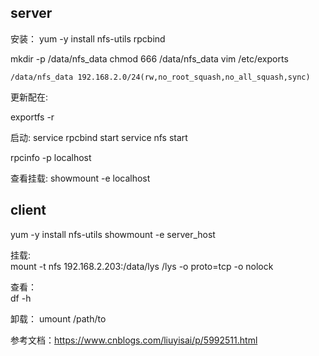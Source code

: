 ## server
安装：
yum -y install nfs-utils rpcbind

mkdir -p /data/nfs_data
chmod 666 /data/nfs_data
vim /etc/exports
```
/data/nfs_data 192.168.2.0/24(rw,no_root_squash,no_all_squash,sync)
```

更新配在:

exportfs -r

启动:
service rpcbind start
service nfs start

rpcinfo -p localhost

查看挂载:
showmount -e localhost


## client

yum -y install nfs-utils
showmount -e server_host

挂载:  
mount -t nfs 192.168.2.203:/data/lys /lys -o proto=tcp -o nolock

查看：  
df -h

卸载：
umount /path/to

参考文档：https://www.cnblogs.com/liuyisai/p/5992511.html
